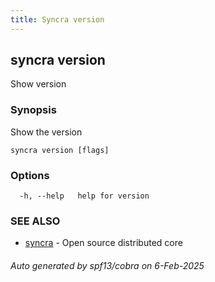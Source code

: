 ```yaml
---
title: Syncra version
---
```

## syncra version

Show version

### Synopsis

Show the version

```
syncra version [flags]
```

### Options

```
  -h, --help   help for version
```

### SEE ALSO

* [syncra](/en/cli/syncra/)	 - Open source distributed core

###### Auto generated by spf13/cobra on 6-Feb-2025

